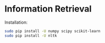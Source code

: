 Information Retrieval
=====================

Installation:
```bash
sudo pip install -U numpy scipy scikit-learn
sudo pip install -U nltk
```